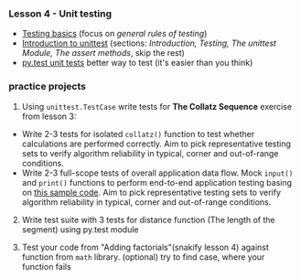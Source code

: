 ### Lesson 4 - Unit testing
- [Testing basics](http://docs.python-guide.org/en/latest/writing/tests/) (focus on *general rules of testing*)
- [Introduction to unittest](http://www.voidspace.org.uk/python/articles/introduction-to-unittest.shtml) (sections: *Introduction, Testing, The unittest Module, The assert methods*, skip the rest)
- [py.test unit tests](https://docs.pytest.org/en/latest/getting-started.html#getstarted) better way to test (it's easier than you think)

### practice projects

1. Using `unittest.TestCase` write tests for **The Collatz Sequence** exercise from lesson 3:
- Write 2-3 tests for isolated `collatz()` function to test whether calculations are performed correctly. Aim to pick representative testing sets to verify algorithm reliability in typical, corner and out-of-range conditions.
- Write 2-3 full-scope tests of overall application data flow. Mock `input()` and `print()` functions to perform  end-to-end application testing basing on [this sample code](https://gist.github.com/jedzej/c9129558e87ec5d0b37405afd0ce6f46). Aim to pick representative testing sets to verify algorithm reliability in typical, corner and out-of-range conditions.
 
2. Write test suite with 3 tests for distance function (The length of the segment) using py.test module

3. Test your code from "Adding factorials"(snakify lesson 4) against function from `math` library.
(optional) try to find case, where your function fails
